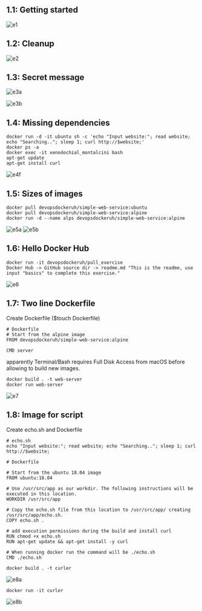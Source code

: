 ## 1.1: Getting started

![e1](https://i.imgur.com/hfpxRAL.png)

## 1.2: Cleanup

![e2](https://i.imgur.com/06gTeDB.png)

## 1.3: Secret message

![e3a](https://i.imgur.com/mKT75cL.png)

![e3b](https://i.imgur.com/grNdr3X.png)

## 1.4: Missing dependencies

```
docker run -d -it ubuntu sh -c 'echo "Input website:"; read website; echo "Searching.."; sleep 1; curl http://$website;'
docker ps -a 
docker exec -it xenodochial_montalcini bash
apt-get update
apt-get install curl
```
![e4f](https://i.imgur.com/VfwQk5o.png)

## 1.5: Sizes of images

```
docker pull devopsdockeruh/simple-web-service:ubuntu
docker pull devopsdockeruh/simple-web-service:alpine
docker run -d --name alps devopsdockeruh/simple-web-service:alpine
```
![e5a](https://i.imgur.com/btIUNGm.png)
![e5b](https://i.imgur.com/T3Zb5qu.png)

## 1.6: Hello Docker Hub

```
docker run -it devopsdockeruh/pull_exercise
Docker Hub -> GitHub source dir -> readme.md "This is the readme, use input "basics" to complete this exercise."
```
![e6](https://i.imgur.com/yNzOop0.png)

## 1.7: Two line Dockerfile

Create Dockerfile ($touch Dockerfile)

```
# Dockerfile
# Start from the alpine image 
FROM devopsdockeruh/simple-web-service:alpine

CMD server
```
apparently Terminal/Bash requires Full Disk Access from macOS before allowing to build new images.
```
docker build . -t web-server
docker run web-server
```
![e7](https://i.imgur.com/o2KVfiN.png)

## 1.8: Image for script

Create echo.sh and Dockerfile

```
# echo.sh
echo "Input website:"; read website; echo "Searching.."; sleep 1; curl http://$website;
```
```
# Dockerfile

# Start from the ubuntu 18.04 image
FROM ubuntu:18.04

# Use /usr/src/app as our workdir. The following instructions will be executed in this location.
WORKDIR /usr/src/app

# Copy the echo.sh file from this location to /usr/src/app/ creating /usr/src/app/echo.sh.
COPY echo.sh .

# add execution permissions during the build and install curl
RUN chmod +x echo.sh
RUN apt-get update && apt-get install -y curl

# When running docker run the command will be ./echo.sh
CMD ./echo.sh
```

```
docker build . -t curler
```
![e8a](https://i.imgur.com/UNMWrKK.png)

```
docker run -it curler
```
![e8b](https://i.imgur.com/HCdNwJ6.png)

